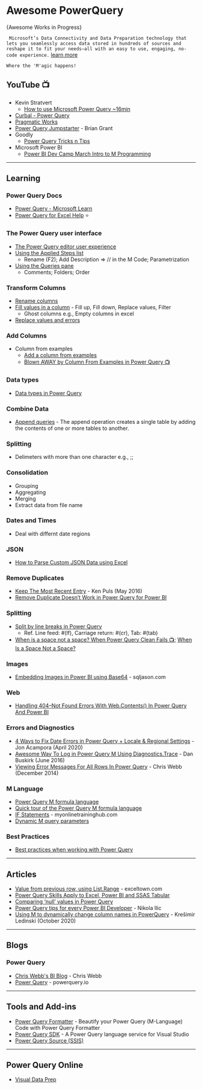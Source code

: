 # Awesome PowerQuery
{Awesome Works in Progress}

`
Microsoft’s Data Connectivity and Data Preparation technology that lets you seamlessly access data stored in hundreds of sources and reshape it to fit your needs—all with an easy to use, engaging, no-code experience.` [learn more](https://powerquery.microsoft.com/)

`
Where the 'M'agic happens!
`

## YouTube :tv:
* Kevin Stratvert
  - [How to use Microsoft Power Query ~16min](https://www.youtube.com/watch?v=0aeZX1l4JT4)
* [Curbal - Power Query](https://www.youtube.com/watch?v=dbTvOk1IyNU&list=PLDz00l_jz6zxF_OSmQhWBCVmQOaROoxWj)
* [Pragmatic Works](https://www.youtube.com/user/PragmaticWorks/search?query=Power+Query)
* [Power Query Jumpstarter](https://www.youtube.com/watch?v=7Vn6uOxcAc0&list=PLHYaVuyjhcqyYD7qss7lsFVBLf8B_zZrx) - Brian Grant
* Goodly
  - [Power Query Tricks n Tips](https://www.youtube.com/playlist?list=PLr7RyN24TvNaQPHeViV3koJrZR_U7UhD4)
* Microsoft Power BI
  - [Power BI Dev Camp March Intro to M Programming](https://www.youtube.com/watch?v=BsgOU9eeCBg)


-----
## Learning

### Power Query Docs
* [Power Query - Microsoft Learn](https://learn.microsoft.com/en-us/training/browse/?products=power-query&source=learn)
* [Power Query for Excel Help](https://support.microsoft.com/en-us/office/power-query-for-excel-help-2b433a85-ddfb-420b-9cda-fe0e60b82a94) ⭐

### The Power Query user interface
* [The Power Query editor user experience](https://learn.microsoft.com/en-us/power-query/power-query-ui#the-power-query-editor-user-experience)
* [Using the Applied Steps list](https://learn.microsoft.com/en-us/power-query/applied-steps)
  - Rename (F2); Add Description => // in the M Code; Parametrization
* [Using the Queries pane](https://learn.microsoft.com/en-us/power-query/queries-pane)
  - Comments; Folders; Order


### Transform Columns
* [Rename columns](https://learn.microsoft.com/en-us/power-query/rename-column)
* [Fill values in a column](https://learn.microsoft.com/en-us/power-query/fill-values-column) - Fill up, Fill down, Replace values, Filter
  - Ghost columns e.g., Empty columns in excel
* [Replace values and errors](https://learn.microsoft.com/en-us/power-query/replace-values)

### Add Columns
* Column from examples
  - [Add a column from examples](https://learn.microsoft.com/en-us/power-query/column-from-example)
  - [Blown AWAY by Column From Examples in Power Query 📺](https://www.youtube.com/watch?v=BSmmNgO_EOU)


### Data types
* [Data types in Power Query](https://learn.microsoft.com/en-us/power-query/data-types)

### Combine Data
* [Append queries](https://docs.microsoft.com/en-us/power-query/append-queries) - The append operation creates a single table by adding the contents of one or more tables to another.
  
### Splitting
* Delimeters with more than one character e.g., ;;
  
### Consolidation
* Grouping
* Aggregating
* Merging
* Extract data from file name
  


### Dates and Times
* Deal with differnt date regions
  
### JSON
* [How to Parse Custom JSON Data using Excel](https://theexcelclub.com/how-to-parse-custom-json-data-using-excel/)

### Remove Duplicates
* [Keep The Most Recent Entry](https://www.excelguru.ca/blog/2016/05/25/keep-the-most-recent-entry/) - Ken Puls (May 2016)
* [Remove Duplicate Doesn’t Work in Power Query for Power BI](https://radacad.com/remove-duplicate-doesnt-work-in-power-query-for-power-bi-here-is-the-solution)

### Splitting
* [Split by line breaks in Power Query](https://www.excelguru.ca/blog/2015/10/16/split-by-line-breaks/)
  * Ref. Line feed: #(lf), Carriage return: #(cr), Tab: #(tab)
* [When is a space not a space? When Power Query Clean Fails 📺](https://www.youtube.com/watch?v=61qnHOcXvLs); [When Is a Space Not a Space?](https://help.analyticsedge.com/article/when-is-a-space-not-a-space/)

### Images
* [Embedding Images in Power BI using Base64](http://sqljason.com/2018/01/embedding-images-in-power-bi-using-base64.html) - sqljason.com

### Web
* [Handling 404–Not Found Errors With Web.Contents() In Power Query And Power BI](https://blog.crossjoin.co.uk/2016/08/09/handling-404-not-found-errors-with-web-contents-in-power-query-and-power-bi/)

### Errors and Diagnostics
* [4 Ways to Fix Date Errors in Power Query + Locale & Regional Settings](https://www.excelcampus.com/powerquery/power-query-date-errors-settings/) - Jon Acampora (April 2020)
* [Awesome Way To Log in Power Query M Using Diagnostics.Trace](https://blog.learningtree.com/awesome-way-log-power-query-m-using-diagnostics-trace/) - Dan Buskirk (June 2016)
* [Viewing Error Messages For All Rows In Power Query](https://blog.crossjoin.co.uk/2014/12/22/viewing-error-messages-for-all-rows-in-power-query/) - Chris Webb (December 2014)

### M Language
* [Power Query M formula language](https://docs.microsoft.com/en-us/powerquery-m/)
* [Quick tour of the Power Query M formula language](https://docs.microsoft.com/en-us/powerquery-m/quick-tour-of-the-power-query-m-formula-language)
* [IF Statements](https://www.myonlinetraininghub.com/power-query-if-statements) - myonlinetraininghub.com
* [Dynamic M query parameters ](https://docs.microsoft.com/en-us/power-bi/connect-data/desktop-dynamic-m-query-parameters)

### Best Practices
* [Best practices when working with Power Query](https://docs.microsoft.com/en-us/power-query/best-practices)

-----

## Articles
* [Value from previous row, using List.Range](https://exceltown.com/en/tutorials/power-bi/powerbi-com-and-power-bi-desktop/power-bi-data-sources/power-query-get-value-from-previous-row/) - exceltown.com
* [Power Query Skills Apply to Excel, Power BI and SSAS Tabular](https://sqlserverbi.blog/2017/12/04/power-query-skills-apply-to-excel-power-bi-and-ssas-tabular/)
* [Comparing ‘null’ values in Power Query](http://excel-inside.pro/blog/2018/05/17/comparing-null-values-in-power-query/)
* [Power Query tips for every Power BI Developer](https://towardsdatascience.com/power-query-tips-for-every-power-bi-developer-da9ebd3dcd93) - Nikola Ilic
* [Using M to dynamically change column names in PowerQuery](https://exceed.hr/blog/using-m-to-dynamically-change-column-names-in-powerquery/) - Krešimir Ledinski (October 2020)

-----

## Blogs
### Power Query
* [Chris Webb's BI Blog](https://blog.crossjoin.co.uk/) - Chris Webb
* [Power Query](https://www.powerquery.io/) - powerquery.io

-----

## Tools and Add-ins
* [Power Query Formatter](https://powerqueryformatter.com/) - Beautify your Power Query (M-Language) Code with Power Query Formatter 
* [Power Query SDK](https://marketplace.visualstudio.com/items?itemName=Dakahn.PowerQuerySDK) - A Power Query language service for Visual Studio
* [Power Query Source (SSIS)](https://docs.microsoft.com/en-us/sql/integration-services/data-flow/power-query-source)

-----

## Power Query Online
* [Visual Data Prep](https://powerbi.microsoft.com/en-us/blog/announcing-visual-data-prep-general-availability-diagram-view-in-power-query-online/)




